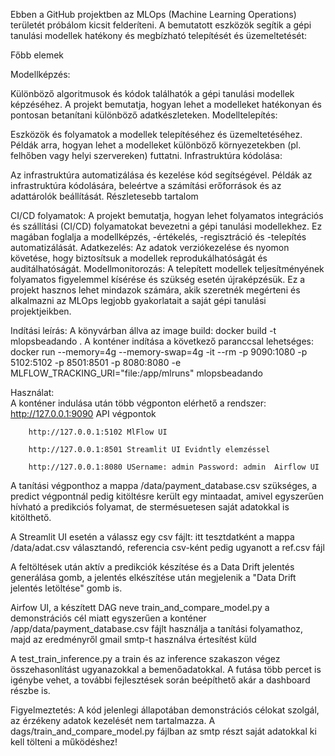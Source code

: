 Ebben a GitHub projektben az MLOps (Machine Learning Operations) területét próbálom kicsit felderíteni. A bemutatott eszközök segítik a gépi tanulási modellek hatékony és megbízható telepítését és üzemeltetését:

Főbb elemek

Modellképzés:

Különböző algoritmusok és kódok találhatók a gépi tanulási modellek képzéséhez.
A projekt bemutatja, hogyan lehet a modelleket hatékonyan és pontosan betanítani különböző adatkészleteken.
Modelltelepítés:

Eszközök és folyamatok a modellek telepítéséhez és üzemeltetéséhez.
Példák arra, hogyan lehet a modelleket különböző környezetekben (pl. felhőben vagy helyi szervereken) futtatni.
Infrastruktúra kódolása:

Az infrastruktúra automatizálása és kezelése kód segítségével.
Példák az infrastruktúra kódolására, beleértve a számítási erőforrások és az adattárolók beállítását.
Részletesebb tartalom

CI/CD folyamatok: A projekt bemutatja, hogyan lehet folyamatos integrációs és szállítási (CI/CD) folyamatokat bevezetni a gépi tanulási modellekhez. Ez magában foglalja a modellképzés, -értékelés, -regisztráció és -telepítés automatizálását.
Adatkezelés: Az adatok verziókezelése és nyomon követése, hogy biztosítsuk a modellek reprodukálhatóságát és auditálhatóságát.
Modellmonitorozás: A telepített modellek teljesítményének folyamatos figyelemmel kísérése és szükség esetén újraképzésük.
Ez a projekt hasznos lehet mindazok számára, akik szeretnék megérteni és alkalmazni az MLOps legjobb gyakorlatait a saját gépi tanulási projektjeikben.

Indítási leírás:
        A könyvárban állva az image build:
        docker build -t mlopsbeadando .
        A konténer indítása a következő paranccsal lehetséges:
        docker run --memory=4g --memory-swap=4g -it --rm -p 9090:1080 -p 5102:5102 -p 8501:8501 -p 8080:8080 -e MLFLOW_TRACKING_URI="file:/app/mlruns" mlopsbeadando

Használat:   
        A konténer indulása után több végponton elérhető a rendszer:
        http://127.0.0.1:9090 API végpontok
        
        http://127.0.0.1:5102 MlFlow UI
        
        http://127.0.0.1:8501 Streamlit UI Evidntly elemzéssel 
        
        http://127.0.0.1:8080 USername: admin Password: admin  Airflow UI

A tanítási végponthoz a mappa /data/payment_database.csv szükséges, a predict végpontnál pedig kitöltésre került egy mintaadat, amivel egyszerűen hívható a predikciós folyamat, de stermésuetesen saját adatokkal is kitölthető.

A Streamlit UI esetén a válassz egy csv fájlt: itt tesztdatként a mappa /data/adat.csv választandó, referencia csv-ként pedig ugyanott a ref.csv fájl
        
A feltöltések után aktív a predikciók készítése és a Data Drift jelentés generálása gomb, a jelentés elkészítése után megjelenik a "Data Drift jelentés letöltése" gomb is.

Airfow UI, a készített DAG neve train_and_compare_model.py a demonstrációs cél miatt egyszerűen a konténer /app/data/payment_database.csv fájlt használja a tanítási folyamathoz, majd az eredményről gmail smtp-t használva értesítést küld

A test_train_inference.py a train és az inference szakaszon végez összehasonlítást ugyanazokkal a bemenőadatokkal. A futása több percet is igénybe vehet, a további fejlesztések során beépíthető akár a dashboard részbe is.

Figyelmeztetés:
A kód jelenlegi állapotában demonstrációs célokat szolgál, az érzékeny adatok kezelését nem tartalmazza. A dags/train_and_compare_model.py fájlban az smtp részt saját adatokkal ki kell tölteni a működéshez!
